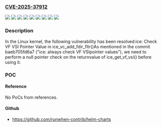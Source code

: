 ### [CVE-2025-37912](https://cve.mitre.org/cgi-bin/cvename.cgi?name=CVE-2025-37912)
![](https://img.shields.io/static/v1?label=Product&message=Linux&color=blue)
![](https://img.shields.io/static/v1?label=Version&message=&color=brightgreen)
![](https://img.shields.io/static/v1?label=Version&message=292081c4e7f575a79017d5cbe1a0ec042783976f%20&color=brightgreen)
![](https://img.shields.io/static/v1?label=Version&message=6.11%20&color=brightgreen)
![](https://img.shields.io/static/v1?label=Version&message=6ebbe97a488179f5dc85f2f1e0c89b486e99ee97%20&color=brightgreen)
![](https://img.shields.io/static/v1?label=Version&message=8e02cd98a6e24389d476e28436d41e620ed8e559%20&color=brightgreen)
![](https://img.shields.io/static/v1?label=Version&message=d62389073a5b937413e2d1bc1da06ccff5103c0c%20&color=brightgreen)
![](https://img.shields.io/static/v1?label=Version&message=e81b674ead8e2172b2a69e7b45e079239ace4dbc%20&color=brightgreen)
![](https://img.shields.io/static/v1?label=Vulnerability&message=n%2Fa&color=blue)

### Description

In the Linux kernel, the following vulnerability has been resolved:ice: Check VF VSI Pointer Value in ice_vc_add_fdir_fltr()As mentioned in the commit baeb705fd6a7 ("ice: always check VF VSIpointer values"), we need to perform a null pointer check on the returnvalue of ice_get_vf_vsi() before using it.

### POC

#### Reference
No PoCs from references.

#### Github
- https://github.com/runwhen-contrib/helm-charts

